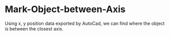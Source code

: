 # Mark-Object-between-Axis
Using x, y position data exported by AutoCad, we can find where the object is between the closest axis.
